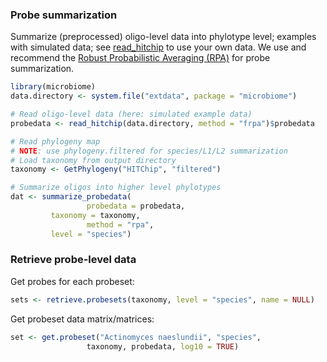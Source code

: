 ### Probe summarization

Summarize (preprocessed) oligo-level data into phylotype level; examples with simulated data; see [read_hitchip](reading) to use your own data. We use and recommend the [Robust Probabilistic Averaging (RPA)](https://github.com/antagomir/RPA/wiki) for probe summarization.



```r
library(microbiome)
data.directory <- system.file("extdata", package = "microbiome")

# Read oligo-level data (here: simulated example data)
probedata <- read_hitchip(data.directory, method = "frpa")$probedata

# Read phylogeny map
# NOTE: use phylogeny.filtered for species/L1/L2 summarization
# Load taxonomy from output directory
taxonomy <- GetPhylogeny("HITChip", "filtered")

# Summarize oligos into higher level phylotypes
dat <- summarize_probedata(
                 probedata = probedata,
		 taxonomy = taxonomy, 
                 method = "rpa",
		 level = "species")
```


### Retrieve probe-level data

Get probes for each probeset:


```r
sets <- retrieve.probesets(taxonomy, level = "species", name = NULL)
```


Get probeset data matrix/matrices:


```r
set <- get.probeset("Actinomyces naeslundii", "species",
       		     taxonomy, probedata, log10 = TRUE)
```





